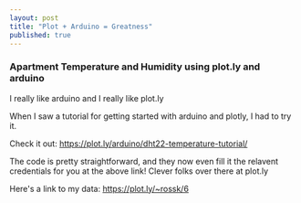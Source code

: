 ```yaml
---
layout: post
title: "Plot + Arduino = Greatness"
published: true
---
```


### Apartment Temperature and Humidity using plot.ly and arduino

I really like arduino and I really like plot.ly

When I saw a tutorial for getting started with arduino and plotly, I had to try it.

Check it out: https://plot.ly/arduino/dht22-temperature-tutorial/

The code is pretty straightforward, and they now even fill it the relavent credentials for you at the above link!  Clever folks over there at plot.ly

Here's a link to my data: https://plot.ly/~rossk/6
